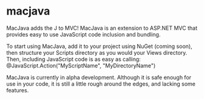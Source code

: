 macjava
=======

MacJava adds the J to MVC! MacJava is an extension to ASP.NET MVC that provides easy to use JavaScript code inclusion and bundling.

To start using MacJava, add it to your project using NuGet (coming soon), then structure your Scripts directory as you would your Views directory. Then, including JavaScript code is as easy as calling:
@JavaScript.Action("MyScriptName", "MyDirectoryName")

MacJava is currently in alpha development. Although it is safe enough for use in your code, it is still a little rough around the edges, and lacking some features.
